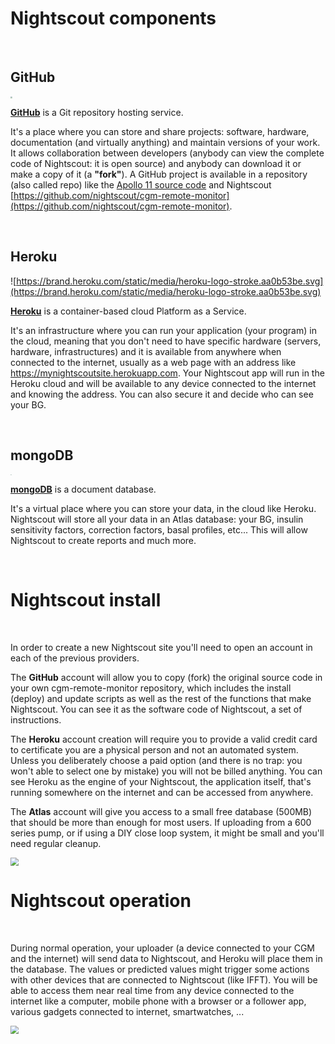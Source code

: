 # Nightscout components

</br>

## GitHub

<img src="https://github.githubassets.com/images/modules/logos_page/GitHub-Mark.png" style="zoom:20%;" />

**[GitHub](https://github.com/about)** is a Git repository hosting service.

It's a place where you can store and share projects: software, hardware, documentation (and virtually anything)  and maintain versions of your work. It allows collaboration between developers (anybody can view the complete code of Nightscout: it is open source) and anybody can download it or make a copy of it (a **"fork"**). A GitHub project is available in a repository (also called repo) like the [Apollo 11 source code](https://github.com/chrislgarry/Apollo-11) and Nightscout [https://github.com/nightscout/cgm-remote-monitor](https://github.com/nightscout/cgm-remote-monitor).

</br>

## Heroku

![https://brand.heroku.com/static/media/heroku-logo-stroke.aa0b53be.svg](https://brand.heroku.com/static/media/heroku-logo-stroke.aa0b53be.svg)

[**Heroku**](https://www.heroku.com/about) is a container-based cloud Platform as a Service.

It's an infrastructure where you can run your application (your program) in the cloud, meaning that you don't need to have specific hardware (servers, hardware, infrastructures) and it is available from anywhere when connected to the internet, usually as a web page with an address like https://mynightscoutsite.herokuapp.com. Your Nightscout app will run in the Heroku cloud and will be available to any device connected to the internet and knowing the address. You can also secure it and decide who can see your BG.

</br>

## mongoDB

<img src="https://webassets.mongodb.com/_com_assets/cms/MongoDB_Logo_FullColorBlack_RGB-4td3yuxzjs.png" style="zoom:10%;" />

[**mongoDB**](https://www.mongodb.com/what-is-mongodb) is a document database.

It's a virtual place where you can store your data, in the cloud like Heroku. Nightscout will store all your data in an Atlas database: your BG, insulin sensitivity factors, correction factors, basal profiles, etc... This will allow Nightscout to create reports and much more.

</br>

# Nightscout install

</br>

In order to create a new Nightscout site you'll need to open an account in each of the previous providers.

The **GitHub** account will allow you to copy (fork) the original source code in your own cgm-remote-monitor repository, which includes the install (deploy) and update scripts as well as the rest of the functions that make Nightscout. You can see it as the software code of Nightscout, a set of instructions.

The **Heroku** account creation will require you to provide a valid credit card to certificate you are a physical person and not an automated system. Unless you deliberately choose a paid option (and there is no trap: you won't able to select one by mistake) you will not be billed anything. You can see Heroku as the engine of your Nightscout, the application itself, that's running somewhere on the internet and can be accessed from anywhere.

The **Atlas** account will give you access to a small free database (500MB) that should be more than enough for most users. If uploading from a 600 series pump, or if using a DIY close loop system, it might be small and you'll need regular cleanup.

<img src="..\img\insight01.png" style="zoom:80%;" />

</br>

# Nightscout operation

</br>

During normal operation, your uploader (a device connected to your CGM and the internet) will send data to Nightscout, and Heroku will place them in the database. The values or predicted values might trigger some actions with other devices that are connected to Nightscout (like IFFT). You will be able to access them near real time from any device connected to the internet like a computer, mobile phone with a browser or a follower app, various gadgets connected to internet, smartwatches, ...

<img src="..\img\insight02.png" style="zoom:80%;" />